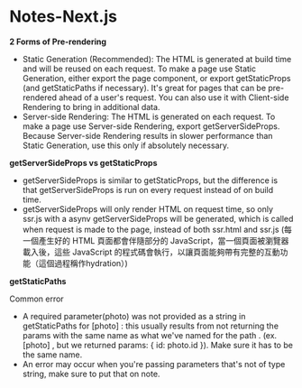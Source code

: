 # Notes-Next.js


**2 Forms of Pre-rendering**
- Static Generation (Recommended): The HTML is generated at build time and will be reused on each request. To make a page use Static Generation, either export the page component, or export getStaticProps (and getStaticPaths if necessary). It's great for pages that can be pre-rendered ahead of a user's request. You can also use it with Client-side Rendering to bring in additional data.
- Server-side Rendering: The HTML is generated on each request. To make a page use Server-side Rendering, export getServerSideProps. Because Server-side Rendering results in slower performance than Static Generation, use this only if absolutely necessary.


**getServerSideProps vs getStaticProps**
- getServerSideProps is similar to getStaticProps, but the difference is that getServerSideProps is run on every request instead of on build time.
- getServerSideProps will only render HTML on request time, so only ssr.js with a asynv getServerSideProps will be generated, which is called when request is made to the page,  instead of both ssr.html and ssr.js (每一個產生好的 HTML 頁面都會伴隨部分的 JavaScript，當一個頁面被瀏覽器載入後，這些 JavaScript 的程式碼會執行，以讓頁面能夠帶有完整的互動功能（這個過程稱作hydration）)


**getStaticPaths**

Common error
- A required parameter(photo) was not provided as a string in getStaticPaths for [photo] : this usually results from not returning the params with the same name as what we've named for the path . (ex. [photo] , but we returned params: { id: photo.id }). Make sure it has to be the same name.
- An error may occur when you're passing parameters that's not of type string, make sure to put that on note.
